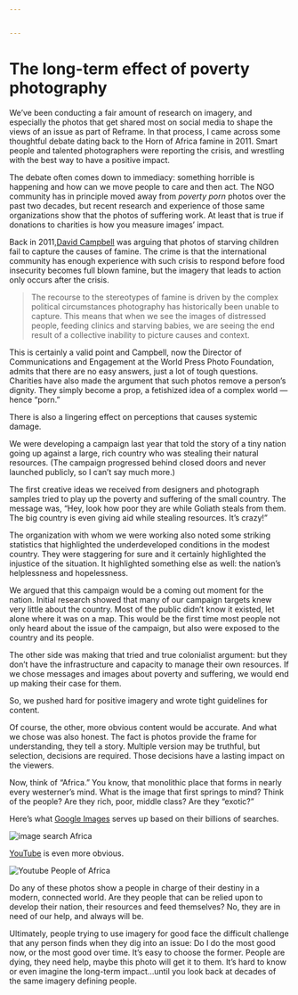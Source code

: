 ```yaml
---


---
```


<h1 id="the-long-term-effect-of-poverty-photography">The long-term effect of poverty photography</h1>
<p>We’ve been conducting a fair amount of research on imagery, and especially the photos that get shared most on social media to shape the views of an issue as part of Reframe. In that process, I came across some thoughtful debate dating back to the Horn of Africa famine in 2011. Smart people and talented photographers were reporting the crisis, and wrestling with the best way to have a positive impact.</p>
<p>The debate often comes down to immediacy: something horrible is happening and how can we move people to care and then act. The NGO community has in principle moved away from <em>poverty porn</em> photos over the past two decades, but recent research and experience of those same organizations show that the photos of suffering work. At least that is true if donations to charities is how you measure images’ impact.</p>
<p>Back in 2011,<a href="https://www.david-campbell.org/2011/07/16/thinking-images-v-20-famine-iconography-failure/">David Campbell</a> was arguing that photos of starving children fail to capture the causes of famine.  The crime is that the international community has enough experience with such crisis to respond before food insecurity becomes full blown famine, but the imagery that leads to action only occurs after the crisis.</p>
<blockquote>
<p>The recourse to the stereotypes of famine is driven by the complex political circumstances photography has historically been unable to capture. This means that when we see the images of distressed people, feeding clinics and starving babies, we are seeing the end result of a collective inability to picture causes and context.</p>
</blockquote>
<p>This is certainly a valid point and Campbell, now the Director of Communications and Engagement at the World Press Photo Foundation, admits that there are no easy answers, just a lot of tough questions. Charities have also made the argument that such photos remove a person’s dignity. They simply become a prop, a fetishized idea of a complex world — hence “porn.”</p>
<p>There is also a lingering effect on perceptions that causes systemic damage.</p>
<p>We were developing a campaign last year that told the story of a tiny nation going up against a large, rich country who was stealing their natural resources. (The campaign progressed behind closed doors and never launched publicly, so I can’t say much more.)</p>
<p>The first creative ideas we received from designers and photograph samples tried to play up the poverty and suffering of the small country. The message was, “Hey, look how poor they are while Goliath steals from them. The big country is even giving aid while stealing resources. It’s crazy!”</p>
<p>The organization with whom we were working also noted some striking statistics that highlighted the underdeveloped conditions in the modest country. They were staggering for sure and it certainly highlighted the injustice of the situation. It highlighted something else as well: the nation’s helplessness and hopelessness.</p>
<p>We argued that this campaign would be a coming out moment for the nation.  Initial research showed that many of our campaign targets knew very little about the country. Most of the public didn’t know it existed, let alone where it was on a map. This would be the first time most people not only heard about the issue of the campaign, but also were exposed to the country and its people.</p>
<p>The other side was making that tried and true colonialist argument: but they don’t have the infrastructure and capacity to manage their own resources. If we chose messages and images about poverty and suffering, we would end up making their case for them.</p>
<p>So, we pushed hard for positive imagery and wrote tight guidelines for content.</p>
<p>Of course, the other, more obvious content would be accurate. And what we chose was also honest. The fact is photos provide the frame for understanding, they tell a story. Multiple version may be truthful, but selection, decisions are required. Those decisions have a lasting impact on the viewers.</p>
<p>Now, think of “Africa.” You know, that monolithic place that forms in nearly every westerner’s mind. What is the image that first springs to mind? Think of the people? Are they rich, poor, middle class? Are they “exotic?”</p>
<p>Here’s what <a href="https://www.google.com/search?rlz=1C5CHFA_enUS704US704&amp;biw=1152&amp;bih=676&amp;tbm=isch&amp;sa=1&amp;q=africa%2C+people&amp;oq=africa%2C+people&amp;gs_l=psy-ab.3..0l3j0i10k1.31182.32051.0.32284.8.8.0.0.0.0.122.715.6j2.8.0....0...1.1.64.psy-ab..0.8.713...0i67k1.0.GLsVr_Sv0K8#imgrc=5xe0PBb9pNbgAM:">Google Images</a> serves up based on their billions of searches.</p>
<p><img src="https://lh3.googleusercontent.com/4QOLtff7a_4ma7cZECE7gAgWTInqPxSP_hAQc57A5YH1PNpK6aoNyPyKoxikWBXgFoU5cAqFml4" alt="image search Africa" title="Image search for Africa"></p>
<p><a href="https://www.youtube.com/results?search_query=people+africa">YouTube</a> is even more obvious.</p>
<p><img src="https://lh3.googleusercontent.com/dwy2IjLfSEMTJ3oAWNkZ4xSNObfngzVJrLsJLh-AqrwIdmXIiMvhQ17o57G03VDs41ucR2owZF8" alt="Youtube People of Africa" title="YouTube search for People of Africa"></p>
<p>Do any of these photos show a people in charge of their destiny in a modern, connected world. Are they people that can be relied upon to develop their nation, their resources and feed themselves? No, they are in need of our help, and always will be.</p>
<p>Ultimately, people trying to use imagery for good face the difficult challenge that any person finds when they dig into an issue: Do I do the most good now, or the most good over time. It’s easy to choose the former. People are dying, they need help, maybe this photo will get it to them. It’s hard to know or even imagine the long-term impact…until you look back at decades of the same imagery defining people.</p>

